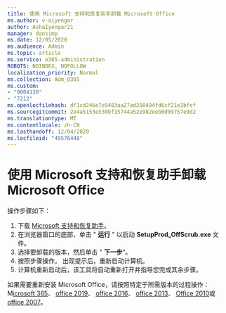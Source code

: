 ```yaml
---
title: 使用 Microsoft 支持和恢复助手卸载 Microsoft Office
ms.author: v-aiyengar
author: AshaIyengar21
manager: dansimp
ms.date: 12/05/2020
ms.audience: Admin
ms.topic: article
ms.service: o365-administration
ROBOTS: NOINDEX, NOFOLLOW
localization_priority: Normal
ms.collection: Adm_O365
ms.custom:
- "9004136"
- "7212"
ms.openlocfilehash: df1cd246e7e5483aa27ad250494fd6cf21e1bfef
ms.sourcegitcommit: 2e4a5153e530bf15744a52e982eeb0d99757e9d2
ms.translationtype: MT
ms.contentlocale: zh-CN
ms.lasthandoff: 12/04/2020
ms.locfileid: "49576448"
---
```

# <a name="use-microsoft-support-and-recovery-assistant-to-uninstall-microsoft-office"></a>使用 Microsoft 支持和恢复助手卸载 Microsoft Office

操作步骤如下：

1. 下载 [Microsoft 支持和恢复助手](https://go.microsoft.com/fwlink/?linkid=2139122)。
1. 在浏览器窗口的底部，单击 " **运行** " 以启动 **SetupProd_OffScrub.exe** 文件。
1. 选择要卸载的版本，然后单击 " **下一步**"。
1. 按照步骤操作。 出现提示后，重新启动计算机。
1. 计算机重新启动后，该工具将自动重新打开并指导您完成其余步骤。

如果需要重新安装 Microsoft Office，请按照特定于所需版本的过程操作： M[icrosoft 365](https://go.microsoft.com/fwlink/?linkid=2138843)、 [office 2019](https://go.microsoft.com/fwlink/?linkid=2138843)、 [office 2016](https://go.microsoft.com/fwlink/?linkid=2138919)、 [office 2013](https://go.microsoft.com/fwlink/?linkid=2138919)、 [Office 2010](https://go.microsoft.com/fwlink/?linkid=2139237)或 [office 2007](https://go.microsoft.com/fwlink/?linkid=2138644)。